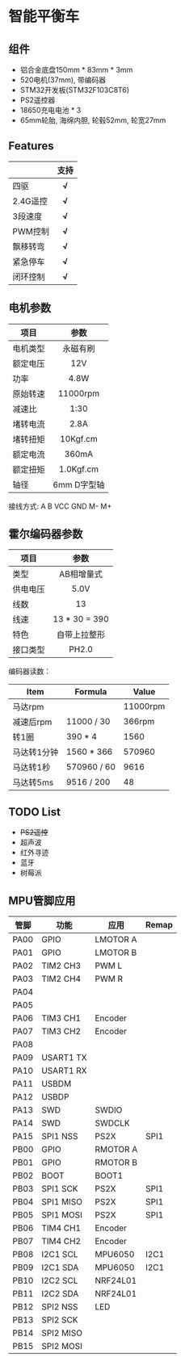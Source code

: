 智能平衡车
============


## 组件

- 铝合金底盘150mm * 83mm * 3mm
- 520电机(37mm), 带编码器
- STM32开发板(STM32F103C8T6)
- PS2遥控器
- 18650充电电池 * 3
- 65mm轮胎, 海绵内胆, 轮毂52mm, 轮宽27mm

## Features

|                |      支持          |
| -------------- | :----------------: |
| 四驱           |       __√__        |
| 2.4G遥控       |       __√__        |
| 3段速度        |       __√__        |
| PWM控制        |       __√__        |
| 飘移转弯       |       __√__        |
| 紧急停车       |       __√__        |
| 闭环控制       |       __√__        |

## 电机参数

|  项目          |      参数          |
| -------------- | :----------------: |
| 电机类型       | 永磁有刷           |
| 额定电压       | 12V                |
| 功率           | 4.8W               |
| 原始转速       | 11000rpm           |
| 减速比         | 1:30               |
| 堵转电流       | 2.8A               |
| 堵转扭矩       | 10Kgf.cm           |
| 额定电流       | 360mA              |
| 额定扭矩       | 1.0Kgf.cm          |
| 轴径           | 6mm D字型轴        |

接线方式:
    A    B    VCC    GND    M-    M+

## 霍尔编码器参数

|  项目          |      参数                |
| -------------- | :----------------------: |
| 类型           | AB相增量式               |
| 供电电压       | 5.0V                     |
| 线数           | 13                       |
| 线速           | 13 * 30 = 390            |
| 特色           | 自带上拉整形             |
| 接口类型       | PH2.0                    |

编码器读数：

| Item           | Formula      | Value     |
| -------------- | ------------ | --------- |
| 马达rpm        |              | 11000rpm  |
| 减速后rpm      | 11000 / 30   | 366rpm    |
| 转1圈          | 390 * 4      | 1560      |
| 马达转1分钟    | 1560 * 366   | 570960    |
| 马达转1秒      | 570960 / 60  | 9616      |
| 马达转5ms      | 9516 / 200   | 48        |

## TODO List

* ~~PS2遥控~~
* 超声波
* 红外寻迹
* 蓝牙
* 树莓派

## MPU管脚应用

| 管脚  | 功能      | 应用     | Remap |
| ----- | --------- | -------- | ----- |
| PA00  | GPIO      | LMOTOR A |       |           
| PA01  | GPIO      | LMOTOR B |       |           
| PA02  | TIM2 CH3  | PWM L    |       |           
| PA03  | TIM2 CH4  | PWM R    |       |           
| PA04  |           |          |       |           
| PA05  |           |          |       |           
| PA06  | TIM3 CH1  | Encoder  |       |           
| PA07  | TIM3 CH2  | Encoder  |       |           
| PA08  |           |          |       |           
| PA09  | USART1 TX |          |       |           
| PA10  | USART1 RX |          |       |           
| PA11  | USBDM     |          |       |           
| PA12  | USBDP     |          |       |           
| PA13  | SWD       | SWDIO    |       |           
| PA14  | SWD       | SWDCLK   |       |           
| PA15  | SPI1 NSS  | PS2X     | SPI1  |           
| PB00  | GPIO      | RMOTOR A |       |            
| PB01  | GPIO      | RMOTOR B |       |           
| PB02  | BOOT      | BOOT1    |       |
| PB03  | SPI1 SCK  | PS2X     | SPI1  |            
| PB04  | SPI1 MISO | PS2X     | SPI1  |           
| PB05  | SPI1 MOSI | PS2X     | SPI1  |
| PB06  | TIM4 CH1  | Encoder  |       |            
| PB07  | TIM4 CH2  | Encoder  |       |           
| PB08  | I2C1 SCL  | MPU6050  | I2C1  |
| PB09  | I2C1 SDA  | MPU6050  | I2C1  |
| PB10  | I2C2 SCL  | NRF24L01 |       |
| PB11  | I2C2 SDA  | NRF24L01 |       |
| PB12  | SPI2 NSS  | LED      |       |            
| PB13  | SPI2 SCK  |          |       |            
| PB14  | SPI2 MISO |          |       |           
| PB15  | SPI2 MOSI |          |       |


